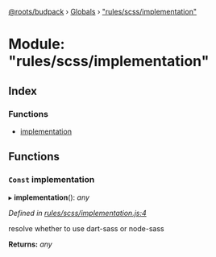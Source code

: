 [@roots/budpack](../README.md) › [Globals](../globals.md) › ["rules/scss/implementation"](_rules_scss_implementation_.md)

# Module: "rules/scss/implementation"

## Index

### Functions

* [implementation](_rules_scss_implementation_.md#const-implementation)

## Functions

### `Const` implementation

▸ **implementation**(): *any*

*Defined in [rules/scss/implementation.js:4](https://github.com/roots/bud-support/blob/91a13d1/src/budpack/builder/webpack/rules/scss/implementation.js#L4)*

resolve whether to use dart-sass or node-sass

**Returns:** *any*
